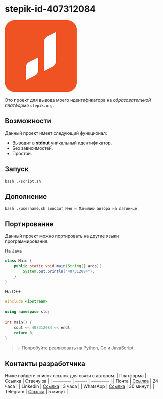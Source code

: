 # stepik-id-407312084
![Jusan Bank Logo](/image.png "Jusan Bank Logo")

Это проект для вывода моего идентификатора на *образовательной платформе* `stepik.org`.
## Возможности
Данный проект имеет следующий функционал:
- Выводит в **stdout** уникальный идентификатор.
- Без зависимостей.
- Простой.
## Запуск
    bash ./script.sh
## Дополнение
    bash ./username.sh выводит Имя и Фамилию автора на латинице
## Портирование
Данный проект можно портировать на другие языки программирования.

На Java
```java
class Main {
    public static void main(String[] args){
        System.out.println("407312084");
    }
}
```

На С++
```c++
#include <iostream>

using namespace std;

int main() {
    cout << 407312084 << endl;
    return 0;
}
```
> 💡 Попробуйте реализовать на Python, Go и JavaScript
## Контакты разработчика
Ниже найдете список ссылок для связи с автором.
| Платформа | Ссылка | Отвечу за |
| --------- | ------ | --------- |
| Почта    | [Ссылка](mailto:ananinura@gmail.com) | 24 часа  |
| Linkedin | [Ссылка](https://linkedin.com)       | 3 часа   |
| WhatsApp | [Ссылка](https://wa.me/+777777777)   | 30 минут |
| Telegram | [Ссылка](https://telegram.web.com)   | 5 минут  |